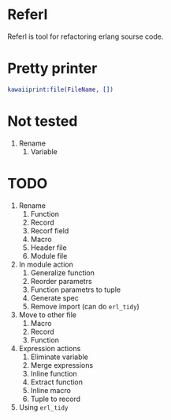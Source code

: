 Referl
======

Referl is tool for refactoring erlang sourse code.

Pretty printer
==============

```erlang
kawaiiprint:file(FileName, [])
```

Not tested
==========

1. Rename
    1. Variable

TODO
====

1. Rename
    1. Function
	3. Record
	4. Recorf field
	5. Macro
	6. Header file
	7. Module file
2. In module action
    1. Generalize function
	2. Reorder parametrs
	3. Function parametrs to tuple
	4. Generate spec
	5. Remove import (can do `erl_tidy`)
3. Move to other file
    1. Macro
	2. Record
	3. Function
4. Expression actions
    1. Eliminate variable
	2. Merge expressions
	3. Inline function
	4. Extract function
	5. Inline macro
	6. Tuple to record
5. Using `erl_tidy`
